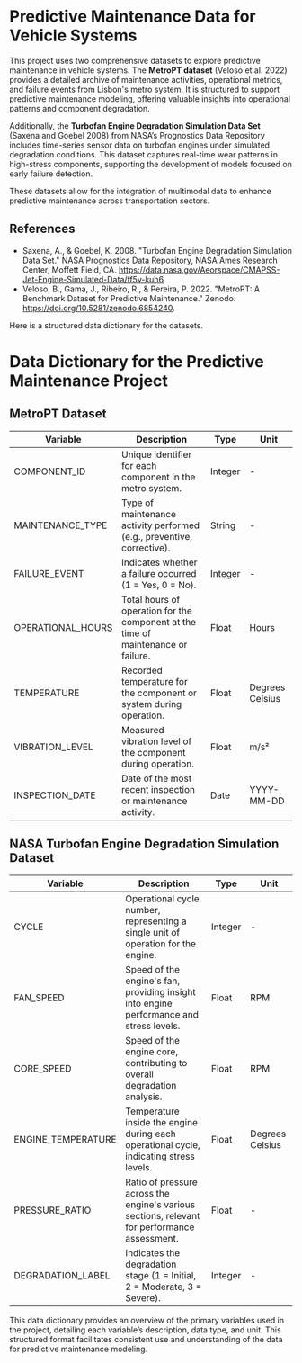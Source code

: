 # Predictive Maintenance Data for Vehicle Systems

This project uses two comprehensive datasets to explore predictive maintenance in vehicle systems. The **MetroPT dataset** (Veloso et al. 2022) provides a detailed archive of maintenance activities, operational metrics, and failure events from Lisbon's metro system. It is structured to support predictive maintenance modeling, offering valuable insights into operational patterns and component degradation.

Additionally, the **Turbofan Engine Degradation Simulation Data Set** (Saxena and Goebel 2008) from NASA’s Prognostics Data Repository includes time-series sensor data on turbofan engines under simulated degradation conditions. This dataset captures real-time wear patterns in high-stress components, supporting the development of models focused on early failure detection.

These datasets allow for the integration of multimodal data to enhance predictive maintenance across transportation sectors.

## References
- Saxena, A., & Goebel, K. 2008. "Turbofan Engine Degradation Simulation Data Set." NASA Prognostics Data Repository, NASA Ames Research Center, Moffett Field, CA. https://data.nasa.gov/Aeorspace/CMAPSS-Jet-Engine-Simulated-Data/ff5v-kuh6
- Veloso, B., Gama, J., Ribeiro, R., & Pereira, P. 2022. "MetroPT: A Benchmark Dataset for Predictive Maintenance." Zenodo. https://doi.org/10.5281/zenodo.6854240.

Here is a structured data dictionary for the datasets.
# Data Dictionary for the Predictive Maintenance Project

## MetroPT Dataset

| **Variable**       | **Description**                                                                                 | **Type**   | **Unit**              |
|--------------------|-------------------------------------------------------------------------------------------------|------------|------------------------|
| COMPONENT_ID       | Unique identifier for each component in the metro system.                                       | Integer    | -                      |
| MAINTENANCE_TYPE   | Type of maintenance activity performed (e.g., preventive, corrective).                          | String     | -                      |
| FAILURE_EVENT      | Indicates whether a failure occurred (1 = Yes, 0 = No).                                         | Integer    | -                      |
| OPERATIONAL_HOURS  | Total hours of operation for the component at the time of maintenance or failure.               | Float      | Hours                  |
| TEMPERATURE        | Recorded temperature for the component or system during operation.                              | Float      | Degrees Celsius        |
| VIBRATION_LEVEL    | Measured vibration level of the component during operation.                                     | Float      | m/s²                   |
| INSPECTION_DATE    | Date of the most recent inspection or maintenance activity.                                     | Date       | YYYY-MM-DD             |

## NASA Turbofan Engine Degradation Simulation Dataset

| **Variable**       | **Description**                                                                                 | **Type**   | **Unit**              |
|--------------------|-------------------------------------------------------------------------------------------------|------------|------------------------|
| CYCLE              | Operational cycle number, representing a single unit of operation for the engine.               | Integer    | -                      |
| FAN_SPEED          | Speed of the engine's fan, providing insight into engine performance and stress levels.         | Float      | RPM                    |
| CORE_SPEED         | Speed of the engine core, contributing to overall degradation analysis.                         | Float      | RPM                    |
| ENGINE_TEMPERATURE | Temperature inside the engine during each operational cycle, indicating stress levels.          | Float      | Degrees Celsius        |
| PRESSURE_RATIO     | Ratio of pressure across the engine's various sections, relevant for performance assessment.    | Float      | -                      |
| DEGRADATION_LABEL  | Indicates the degradation stage (1 = Initial, 2 = Moderate, 3 = Severe).                        | Integer    | -                      |

This data dictionary provides an overview of the primary variables used in the project, detailing each variable’s description, data type, and unit. This structured format facilitates consistent use and understanding of the data for predictive maintenance modeling.
